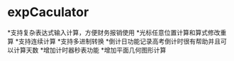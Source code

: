 # expCaculator

*支持复杂表达式输入计算，方便财务报销使用
*光标任意位置计算和算式修改重算 
*支持连续计算
*支持多进制转换
*倒计日功能记录高考倒计时很有帮助并且可以计算天数
*增加计时器秒表功能
*增加平面几何图形计算


